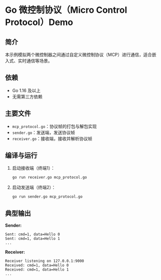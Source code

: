 # Go 微控制协议（Micro Control Protocol）Demo

## 简介
本示例模拟两个微控制器之间通过自定义微控制协议（MCP）进行通信，适合嵌入式、实时通信等场景。

## 依赖
- Go 1.16 及以上
- 无需第三方依赖

## 主要文件
- `mcp_protocol.go`：协议帧的打包与解包实现
- `sender.go`：发送端，发送协议帧
- `receiver.go`：接收端，接收并解析协议帧

## 编译与运行
1. 启动接收端（终端1）：
   ```bash
   go run receiver.go mcp_protocol.go
   ```
2. 启动发送端（终端2）：
   ```bash
   go run sender.go mcp_protocol.go
   ```

## 典型输出
**Sender:**
```
Sent: cmd=1, data=Hello 0
Sent: cmd=1, data=Hello 1
...
```
**Receiver:**
```
Receiver listening on 127.0.0.1:9000
Received: cmd=1, data=Hello 0
Received: cmd=1, data=Hello 1
...
``` 